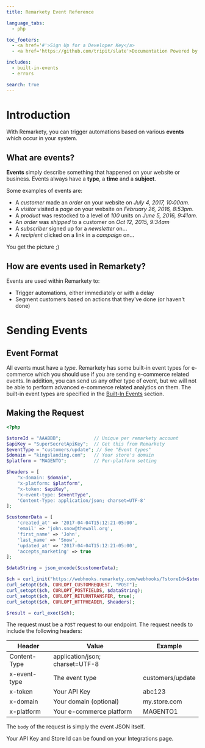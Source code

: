 ```yaml
---
title: Remarkety Event Reference

language_tabs:
  - php

toc_footers:
  - <a href='#'>Sign Up for a Developer Key</a>
  - <a href='https://github.com/tripit/slate'>Documentation Powered by Slate</a>

includes:
  - built-in-events
  - errors

search: true
---
```


# Introduction

With Remarkety, you can trigger automations based on various **events** which occur in your system.

## What are events?

**Events** simply describe something that happened on your website or business. Events always have a **type**, a **time** and a **subject**.
 
Some examples of events are:

 * A *customer* made an *order* on your website on *July 4, 2017, 10:00am*.
 * A *visitor* visited a *page* on your website on *February 26, 2016, 8:53pm*.
 * A *product* was restocked to a level of *100* units on  *June 5, 2016, 9:41am*.
 * An *order* was *shipped* to a customer on *Oct 12, 2015, 9:34am*
 * A *subscriber* signed up for a *newsletter* on...
 * A *recipient* clicked on a link in a *campaign* on...

You get the picture ;)

## How are events used in Remarkety?

Events are used within Remarkety to:

* Trigger automations, either immediately or with a delay
* Segment customers based on actions that they've done (or haven't done)

# Sending Events

## Event Format
All events must have a *type*. Remarkety has some built-in event types for e-commerce which you should use
 if you are sending e-commerce related events. In addition, you can send us any other type of event, but we will not
 be able to perform advanced e-commerce related analytics on them. The built-in event types are specified in the 
 [Built-In Events](#built-in-events) section.
 
## Making the Request
```php
<?php

$storeId = "AAABBB";            // Unique per remarkety account
$apiKey = "SuperSecretApiKey";  // Get this from Remarkety 
$eventType = "customers/update"; // See "Event types"
$domain = "kingslanding.com";   // Your store's domain
$platform = "MAGENTO";          // Per-platform setting

$headers = [
    "x-domain: $domain",
    "x-platform: $platform",
    "x-token: $apiKey",
    "x-event-type: $eventType",
    'Content-Type: application/json; charset=UTF-8'
];

$customerData = [
    'created_at' => '2017-04-04T15:12:21-05:00',
    'email' => 'john.snow@thewall.org',
    'first_name' => 'John',
    'last_name' => 'Snow',
    'updated_at' => '2017-04-04T15:12:21-05:00',
    'accepts_marketing' => true
];

$dataString = json_encode($customerData);

$ch = curl_init("https://webhooks.remarkety.com/webhooks/?storeId=$storeId");
curl_setopt($ch, CURLOPT_CUSTOMREQUEST, "POST");
curl_setopt($ch, CURLOPT_POSTFIELDS, $dataString);
curl_setopt($ch, CURLOPT_RETURNTRANSFER, true);
curl_setopt($ch, CURLOPT_HTTPHEADER, $headers);

$result = curl_exec($ch);
```

The request must be a `POST` request to our endpoint.
The request needs to include the following headers:

Header | Value | Example
--------- | ------- | ---------
Content-Type | application/json; charset=UTF-8 |
x-event-type | The event type | customers/update
x-token | Your API Key | abc123
x-domain | Your domain (optional) | my.store.com
x-platform | Your e-commerce platform | MAGENTO1

The `body` of the request is simply the event JSON itself.
<aside class="notice">
Your API Key and Store Id can be found on your Integrations page.
</aside>